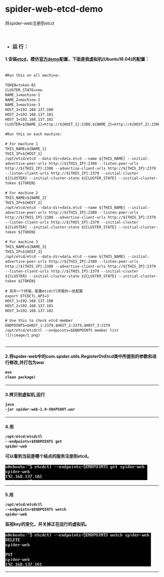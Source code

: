 # spider-web-etcd-demo
将spider-web注册到etcd

<br />

* ### 运  行：
#### 1.安装[etcd](https://github.com/coreos/etcd)，模仿[官方demo](https://github.com/coreos/etcd/blob/master/Documentation/demo.md)配置，下面是我虚拟机(Ubuntu16.04)的配置：
<pre><code>
#Run this on all machine:

TOKEN=token-01
CLUSTER_STATE=new
NAME_1=machine-1
NAME_2=machine-2
NAME_3=machine-3
HOST_1=192.168.137.100
HOST_2=192.168.137.101
HOST_3=192.168.137.102
CLUSTER=${NAME_1}=http://${HOST_1}:2380,${NAME_2}=http://${HOST_2}:2380,${NAME_3}=http://${HOST_3}:2380

#Run this on each machine:

# For machine 1
THIS_NAME=${NAME_1}
THIS_IP=${HOST_1}
/opt/etcd/etcd --data-dir=data.etcd --name ${THIS_NAME} --initial-advertise-peer-urls http://${THIS_IP}:2380 --listen-peer-urls http://${THIS_IP}:2380 --advertise-client-urls http://${THIS_IP}:2379 --listen-client-urls http://${THIS_IP}:2379 --initial-cluster ${CLUSTER} --initial-cluster-state ${CLUSTER_STATE} --initial-cluster-token ${TOKEN}

# For machine 2
THIS_NAME=${NAME_2}
THIS_IP=${HOST_2}
/opt/etcd/etcd --data-dir=data.etcd --name ${THIS_NAME} --initial-advertise-peer-urls http://${THIS_IP}:2380 --listen-peer-urls http://${THIS_IP}:2380 --advertise-client-urls http://${THIS_IP}:2379 --listen-client-urls http://${THIS_IP}:2379 --initial-cluster ${CLUSTER} --initial-cluster-state ${CLUSTER_STATE} --initial-cluster-token ${TOKEN}

# For machine 3
THIS_NAME=${NAME_3}
THIS_IP=${HOST_3}
/opt/etcd/etcd --data-dir=data.etcd --name ${THIS_NAME} --initial-advertise-peer-urls http://${THIS_IP}:2380 --listen-peer-urls http://${THIS_IP}:2380 --advertise-client-urls http://${THIS_IP}:2379 --listen-client-urls http://${THIS_IP}:2379 --initial-cluster ${CLUSTER} --initial-cluster-state ${CLUSTER_STATE} --initial-cluster-token ${TOKEN}

# 另开一个终端，配置etcdctl所需的一些配置
export ETCDCTL_API=3
HOST_1=192.168.137.100
HOST_2=192.168.137.101
HOST_3=192.168.137.102

# Use this to check etcd member
ENDPOINTS=$HOST_1:2379,$HOST_2:2379,$HOST_3:2379
/opt/etcd/etcdctl --endpoints=$ENDPOINTS member list
![](image/1.png)

</code></pre>

-------------------------------------------------------------------------------------------------------------------
#### 2.将spider-web中的com.spider.utils.RegisterOnEtcd类中所提到的参数和进行修改,并打包为war<pre><code>mvn clean package)</code></pre>
-------------------------------------------------------------------------------------------------------------------
#### 3.拷贝到虚拟机,运行<pre><code>java -jar spider-web-1.0-SNAPSHOT.war</code></pre>
-------------------------------------------------------------------------------------------------------------------
#### 4.用<pre><code>/opt/etcd/etcdctl --endpoints=$ENDPOINTS get spider-web</code></pre>可以看到当前是哪个结点的服务注册到etcd。
![](image/2.png)

-------------------------------------------------------------------------------------------------------------------
#### 5.用<pre><code>/opt/etcd/etcdctl --endpoints=$ENDPOINTS watch spider-web</code></pre>监视key的变化，并关掉正在运行的虚拟机。
![](image/3.png)

-------------------------------------------------------------------------------------------------------------------

